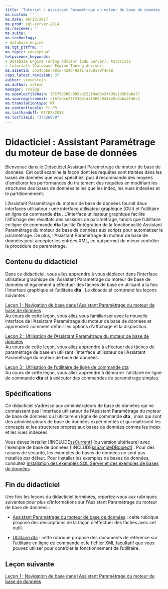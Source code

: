 ```yaml
---
title: 'Tutoriel : Assistant Paramétrage du moteur de base de données | Microsoft Docs'
ms.custom: ''
ms.date: 06/13/2017
ms.prod: sql-server-2014
ms.reviewer: ''
ms.suite: ''
ms.technology:
- database-engine
ms.tgt_pltfrm: ''
ms.topic: conceptual
helpviewer_keywords:
- Database Engine Tuning Advisor [SQL Server], tutorials
- tutorials [Database Engine Tuning Advisor]
ms.assetid: 3b54cbbe-d8c6-424d-92f1-aa58179f4da8
caps.latest.revision: 37
author: stevestein
ms.author: sstein
manager: craigg
ms.openlocfilehash: 365758305c092a3222f9a6843f495a1d3b8aba77
ms.sourcegitcommit: c18fadce27f330e1d4f36549414e5c84ba2f46c2
ms.translationtype: MT
ms.contentlocale: fr-FR
ms.lasthandoff: 07/02/2018
ms.locfileid: "37326939"
---
```

# <a name="tutorial-database-engine-tuning-advisor"></a>Didacticiel : Assistant Paramétrage du moteur de base de données
  Bienvenue dans le Didacticiel Assistant Paramétrage du moteur de base de données. Cet outil examine la façon dont les requêtes sont traitées dans les bases de données que vous spécifiez, puis il recommande des moyens d'améliorer les performances du traitement des requêtes en modifiant les structures des bases de données telles que les index, les vues indexées et le partitionnement.  
  
 L’Assistant Paramétrage du moteur de base de données fournit deux interfaces utilisateur : une interface utilisateur graphique (GUI) et l’utilitaire en ligne de commande **dta** . L’interface utilisateur graphique facilite l’affichage des résultats des sessions de paramétrage, tandis que l’utilitaire en ligne de commande **dta** facilite l’intégration de la fonctionnalité Assistant Paramétrage du moteur de base de données aux scripts pour automatiser le paramétrage. De plus, l'Assistant Paramétrage du moteur de base de données peut accepter les entrées XML, ce qui permet de mieux contrôler la procédure de paramétrage.  
  
## <a name="what-you-will-learn"></a>Contenu du didacticiel  
 Dans ce didacticiel, vous allez apprendre à vous déplacer dans l’interface utilisateur graphique de l’Assistant Paramétrage du moteur de base de données et également à effectuer des tâches de base en utilisant à la fois l’interface graphique et l’utilitaire **dta** . Le didacticiel comprend les leçons suivantes :  
  
 [Leçon 1 : Navigation de base dans l’Assistant Paramétrage du moteur de base de données](../../relational-databases/performance/database-engine-tuning-advisor.md)  
 Au cours de cette leçon, vous allez vous familiariser avec la nouvelle interface de l'Assistant Paramétrage du moteur de base de données et apprendrez comment définir les options d'affichage et la disposition.  
  
 [Leçon 2 : Utilisation de l’Assistant Paramétrage du moteur de base de données](lesson-2-using-database-engine-tuning-advisor.md)  
 Au cours de cette leçon, vous allez apprendre à effectuer des tâches de paramétrage de base en utilisant l'interface utilisateur de l'Assistant Paramétrage du moteur de base de données.  
  
 [Leçon 3 : Utilisation de l’utilitaire de ligne de commande dta](lesson-3-using-the-dta-command-prompt-utility.md)  
 Au cours de cette leçon, vous allez apprendre à démarrer l’utilitaire en ligne de commande **dta** et à exécuter des commandes de paramétrage simples.  
  
## <a name="requirements"></a>Spécifications  
 Ce didacticiel s’adresse aux administrateurs de base de données qui ne connaissent pas l’interface utilisateur de l’Assistant Paramétrage du moteur de base de données ou l’utilitaire en ligne de commande **dta** , mais qui sont des administrateurs de base de données expérimentés et qui maîtrisent les concepts et les structures propres aux bases de données comme les index et les vues indexées.  
  
 Vous devez installer [!INCLUDE[ssCurrent](../../includes/sscurrent-md.md)] (ou version ultérieure) avec l'exemple de base de données [!INCLUDE[ssSampleDBobject](../../includes/sssampledbobject-md.md)] . Pour des raisons de sécurité, les exemples de bases de données ne sont pas installés par défaut. Pour installer les exemples de bases de données, consultez [Installation des exemples SQL Server et des exemples de bases de données](http://sqlserversamples.codeplex.com).  
  
## <a name="after-you-finish-this-tutorial"></a>Fin du didacticiel  
 Une fois les leçons du didacticiel terminées, reportez-vous aux rubriques suivantes pour plus d'informations sur l'Assistant Paramétrage du moteur de base de données :  
  
-   [Assistant Paramétrage du moteur de base de données](../../relational-databases/performance/database-engine-tuning-advisor.md) : cette rubrique propose des descriptions de la façon d’effectuer des tâches avec cet outil.  
  
-   [Utilitaire dta](dta-utility.md) : cette rubrique propose des documents de référence sur l’utilitaire en ligne de commande et le fichier XML facultatif que vous pouvez utiliser pour contrôler le fonctionnement de l’utilitaire.  
  
## <a name="next-lesson"></a>Leçon suivante  
 [Leçon 1 : Navigation de base dans l’Assistant Paramétrage du moteur de base de données](../../relational-databases/performance/database-engine-tuning-advisor.md)  
  
  
